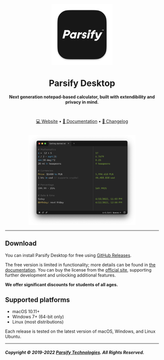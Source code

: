 <div align="center">
	<br>
	<br>
	<a href="https://parsify.app/?ref=gh" target="_blank" rel="noreferrer noopener">
		<img src="icon.png" width="200" height="200">
	</a>
	<h1>Parsify Desktop</h1>
	<p>
		<b>Next generation notepad-based calculator, built with extendibility and privacy in mind.</b>
	</p>
	<br>
	<p>
		<a href="https://parsify.app">💻 Website</a>
		•
		<a href="https://docs.parsify.app">📄 Documentation</a>
		•
		<a href="https://headwayapp.co/parsify-changelog">📝 Changelog</a>
	</p>
	<br>
	<a href="https://parsify.app/?ref=gh" target="_blank" rel="noreferrer noopener">
		<img src="screenshot.png" width="70%">
	</a>
</div>

---

## Download

You can install Parsify Desktop for free using [GitHub Releases](https://github.com/parsify-dev/desktop/releases).

The free version is limited in functionality; more details can be found in [the documentation](https://docs.parsify.app/miscellaneous/free-vs-activated). You can buy the license from the [official site](https://parsify.app), supporting further development and unlocking additional features. 

**We offer significant discounts for students of all ages.**

## Supported platforms

- macOS 10.11+
- Windows 7+ (64-bit only)
- Linux (most distributions)

Each release is tested on the latest version of macOS, Windows, and Linux Ubuntu.

---

##### Copyright © 2019-2022 [Parsify Technologies](https://parsify.app/about). All Rights Reserved.
